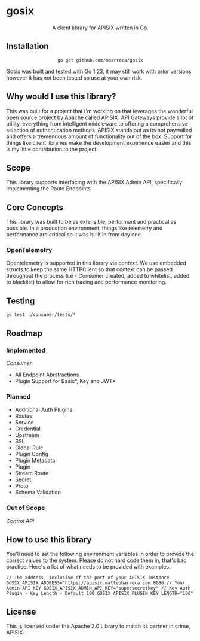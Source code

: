 # gosix

<div align="center">

A client library for APISIX written in Go.

<div align="left">

## Installation

<div align="center">

`go get github.com/mbarreca/gosix`

<div align="left">

Gosix was built and tested with Go 1.23, it may still work with prior versions however it has not been tested so use at your own risk.

## Why would I use this library?

This was built for a project that I'm working on that leverages the wonderful open source project by Apache called APISIX. API Gateways provide a lot of utility, everything from intelligent middleware to offering a comprehensive selection of authentication methods. APISIX stands out as its not paywalled and offers a tremendous amount of functionality out of the box. Support for things like client libraries make the development experience easier and this is my little contribution to the project.

## Scope

This library supports interfacing with the APISIX Admin API, specifically implementing the Route Endpoints

## Core Concepts

This library was built to be as extensible, performant and practical as possible. In a production environment, things like telemetry and performance are critical so it was built in from day one.

### OpenTelemetry

Opentelemetry is supported in this library via *context*. We use embedded structs to keep the same HTTPClient so that context can be passed throughout the process (i.e - Consumer created, added to whitelist, added to blacklist) to allow for rich tracing and performance monitoring.

## Testing
`
go test ./consumer/tests/*
`

## Roadmap

### Implemented

*Consumer*
- All Endpoint Abrstractions
- Plugin Support for Basic*, Key and JWT*

### Planned

- Additional Auth Plugins
- Routes
- Service
- Credential
- Upstream
- SSL
- Global Rule
- Plugin Config
- Plugin Metadata
- Plugin
- Stream Route
- Secret
- Proto
- Schema Validation

### Out of Scope

*Control API*


## How to use this library

You'll need to set the following environment variables in order to provide the correct values to the system. Please do not hard code them in, that's bad practice. Here's a list of what needs to be provided with examples.

`
// The address, inclusive of the port of your APISIX Instance
GOSIX_APISIX_ADDRESS="https://apisix.matteobarreca.com:8080
// Your Admin API KEY
GOSIX_APISIX_ADMIN_API_KEY="supersecretkey"
// Key Auth Plugin - Key Length - Default 100
GOSIX_APISIX_PLUGIN_KEY_LENGTH="100"
`


## License

This is licensed under the Apache 2.0 Library to match its partner in crime, APISIX.
